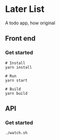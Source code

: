# Later List

A todo app, how original

## Front end
### Get started
```
# Install
yarn install

# Run
yarn start

# Build
yarn build
```


## API
### Get started
```
./watch.sh
```
